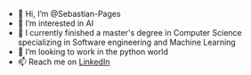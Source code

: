- 👋 Hi, I’m @Sebastian-Pages
- 👀 I’m interested in AI
- 🌱 I currently finished a master's degree in Computer Science specializing in Software engineering and Machine Learning
- 💞️ I’m looking to work in the python world
- 📫 Reach me on [LinkedIn](https://www.linkedin.com/in/sebastian-pag%C3%A8s-9a187512b/)

<!---
Sebastian-Pages/Sebastian-Pages is a ✨ special ✨ repository because its `README.md` (this file) appears on your GitHub profile.
You can click the Preview link to take a look at your changes.
--->
